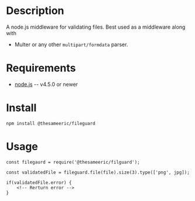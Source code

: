 Description
===========

A node.js middleware for validating files. Best used as a middleware along with
- Multer
or any other ```multipart/formdata``` parser.


Requirements
============

* [node.js](http://nodejs.org/) -- v4.5.0 or newer


Install
=======
    npm install @thesameeric/fileguard

Usage
========
    const filegaurd = require('@thesameeric/filguard');

    const validatedFile = fileguard.file(file).size(3).type(['png', jpg]);

    if(validatedFile.error) {
        <!-- Rerturn error -->
    }